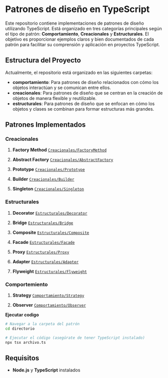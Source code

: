 # Patrones de diseño en TypeScript

Este repositorio contiene implementaciones de patrones de diseño utilizando TypeScript. Está organizado en tres categorías principales según el tipo de patrón: **Comportamiento**, **Creacionales** y **Estructurales**. El objetivo es proporcionar ejemplos claros y bien documentados de cada patrón para facilitar su comprensión y aplicación en proyectos TypeScript.

## Estructura del Proyecto

Actualmente, el repositorio está organizado en las siguientes carpetas:

- **comportamiento**: Para patrones de diseño relacionados con cómo los objetos interactúan y se comunican entre ellos.
- **creacionales**: Para patrones de diseño que se centran en la creación de objetos de manera flexible y reutilizable.
- **estructurales**: Para patrones de diseño que se enfocan en cómo los objetos y clases se combinan para formar estructuras más grandes.

## Patrones Implementados

### Creacionales

1. **Factory Method**   [`Creacionales/FactoryMethod`](./Creacionales/FactoryMethod/FactoryMethod.md)

2. **Abstract Factory** [`Creacionales/AbstractFactory`](./Creacionales/AbstractFactory/AbstractFactory.md)

3. **Prototype**        [`Creacionales/Prototype`](./Creacionales/Prototype/Prototype.md)

4. **Builder**          [`Creacionales/Builder`](./Creacionales/Builder/Builder.md)

5. **Singleton**        [`Creacionales/Singleton`](./Creacionales/Singleton/Singleton.md)

### Estructurales

1. **Decorator**        [`Estructurales/Decorator`](./Estructurales/Decorator/Decorator.md)

2. **Bridge**           [`Estructurales/Bridge`](./Estructurales/Bridge/Bridge.md)

3. **Composite**        [`Estructurales/Composite`](./Estructurales/Composite/Composite.md)

4. **Facade**           [`Estructurales/Facade`](./Estructurales/Facade/Facade.md)

5. **Proxy**            [`Estructurales/Proxy`](./Estructurales/Proxy/Proxy.md)

6. **Adapter**          [`Estructurales/Adapter`](./Estructurales/Adapter/Adapter.md)

7. **Flyweight**        [`Estructurales/Flyweight`](./Estructurales/Flyweight/Flyweight.md)

### Comportemiento

1. **Strategy**        [`Comportamiento/Strategy`](./Comportamiento/Strategy/Strategy.md)

1. **Observer**        [`Comportamiento/Observer`](./Comportamiento/Observer/Observer.md)

**Ejecutar codigo**
 ```bash
 # Navegar a la carpeta del patrón
 cd directorio
 
 # Ejecutar el código (asegúrate de tener TypeScript instalado)
 npx tsx archivo.ts
 ```

## Requisitos

- **Node.js** y **TypeScript** instalados 

